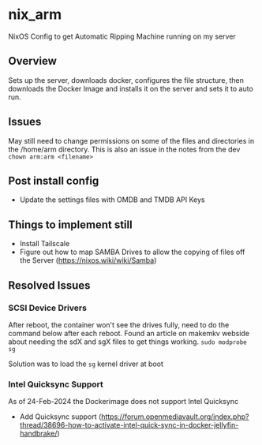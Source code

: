 # nix_arm
NixOS Config to get Automatic Ripping Machine running on my server

## Overview
Sets up the server, downloads docker, configures the file structure, then downloads the Docker Image and installs it on the server and sets it to auto run.

## Issues
May still need to change permissions on some of the files and directories in the /home/arm directory.  This is also an issue in the notes from the dev
`chown arm:arm <filename>`

## Post install config
- Update the settings files with OMDB and TMDB API Keys

## Things to implement still
- Install Tailscale
- Figure out how to map SAMBA Drives to allow the copying of files off the Server (https://nixos.wiki/wiki/Samba)

## Resolved Issues

### SCSI Device Drivers
After reboot, the container won't see the drives fully, need to do the command below after each reboot.  Found an article on makemkv webside about needing the sdX and sgX files to get things working.
`sudo modprobe sg`

Solution was to load the `sg` kernel driver at boot

### Intel Quicksync Support
As of 24-Feb-2024 the Dockerimage does not support Intel Quicksync
- Add Quicksync support (https://forum.openmediavault.org/index.php?thread/38696-how-to-activate-intel-quick-sync-in-docker-jellyfin-handbrake/)
